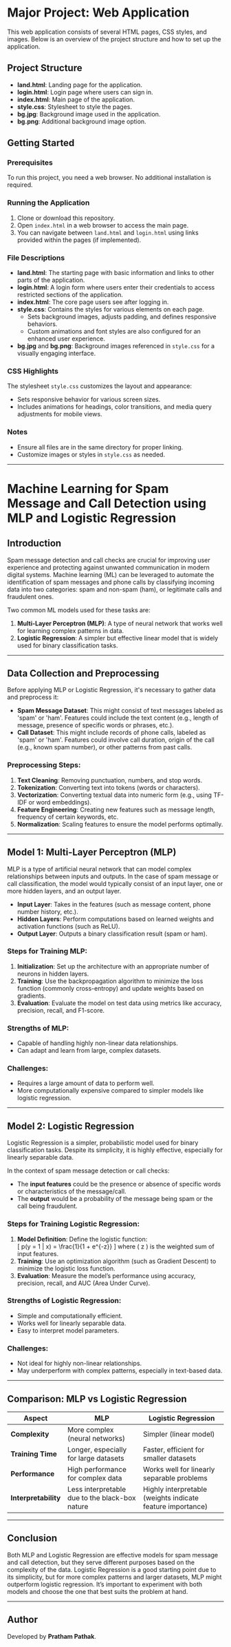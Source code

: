 # **Major Project: Web Application**

This web application consists of several HTML pages, CSS styles, and images. Below is an overview of the project structure and how to set up the application.

## **Project Structure**

- **land.html**: Landing page for the application.
- **login.html**: Login page where users can sign in.
- **index.html**: Main page of the application.
- **style.css**: Stylesheet to style the pages.
- **bg.jpg**: Background image used in the application.
- **bg.png**: Additional background image option.

## **Getting Started**

### **Prerequisites**

To run this project, you need a web browser. No additional installation is required.

### **Running the Application**

1. Clone or download this repository.
2. Open `index.html` in a web browser to access the main page.
3. You can navigate between `land.html` and `login.html` using links provided within the pages (if implemented).

### **File Descriptions**

- **land.html**: The starting page with basic information and links to other parts of the application.
- **login.html**: A login form where users enter their credentials to access restricted sections of the application.
- **index.html**: The core page users see after logging in.
- **style.css**: Contains the styles for various elements on each page.
  - Sets background images, adjusts padding, and defines responsive behaviors.
  - Custom animations and font styles are also configured for an enhanced user experience.
- **bg.jpg** and **bg.png**: Background images referenced in `style.css` for a visually engaging interface.

### **CSS Highlights**

The stylesheet `style.css` customizes the layout and appearance:
- Sets responsive behavior for various screen sizes.
- Includes animations for headings, color transitions, and media query adjustments for mobile views.

### **Notes**

- Ensure all files are in the same directory for proper linking.
- Customize images or styles in `style.css` as needed.

---

# **Machine Learning for Spam Message and Call Detection using MLP and Logistic Regression**

## **Introduction**

Spam message detection and call checks are crucial for improving user experience and protecting against unwanted communication in modern digital systems. Machine learning (ML) can be leveraged to automate the identification of spam messages and phone calls by classifying incoming data into two categories: spam and non-spam (ham), or legitimate calls and fraudulent ones.

Two common ML models used for these tasks are:

1. **Multi-Layer Perceptron (MLP)**: A type of neural network that works well for learning complex patterns in data.
2. **Logistic Regression**: A simpler but effective linear model that is widely used for binary classification tasks.

---

## **Data Collection and Preprocessing**

Before applying MLP or Logistic Regression, it's necessary to gather data and preprocess it:

- **Spam Message Dataset**: This might consist of text messages labeled as 'spam' or 'ham'. Features could include the text content (e.g., length of message, presence of specific words or phrases, etc.).
- **Call Dataset**: This might include records of phone calls, labeled as 'spam' or 'ham'. Features could involve call duration, origin of the call (e.g., known spam number), or other patterns from past calls.

### **Preprocessing Steps:**
1. **Text Cleaning**: Removing punctuation, numbers, and stop words.
2. **Tokenization**: Converting text into tokens (words or characters).
3. **Vectorization**: Converting textual data into numeric form (e.g., using TF-IDF or word embeddings).
4. **Feature Engineering**: Creating new features such as message length, frequency of certain keywords, etc.
5. **Normalization**: Scaling features to ensure the model performs optimally.

---

## **Model 1: Multi-Layer Perceptron (MLP)**

MLP is a type of artificial neural network that can model complex relationships between inputs and outputs. In the case of spam message or call classification, the model would typically consist of an input layer, one or more hidden layers, and an output layer.

- **Input Layer**: Takes in the features (such as message content, phone number history, etc.).
- **Hidden Layers**: Perform computations based on learned weights and activation functions (such as ReLU).
- **Output Layer**: Outputs a binary classification result (spam or ham).

### **Steps for Training MLP:**
1. **Initialization**: Set up the architecture with an appropriate number of neurons in hidden layers.
2. **Training**: Use the backpropagation algorithm to minimize the loss function (commonly cross-entropy) and update weights based on gradients.
3. **Evaluation**: Evaluate the model on test data using metrics like accuracy, precision, recall, and F1-score.

### **Strengths of MLP:**
- Capable of handling highly non-linear data relationships.
- Can adapt and learn from large, complex datasets.

### **Challenges:**
- Requires a large amount of data to perform well.
- More computationally expensive compared to simpler models like logistic regression.

---

## **Model 2: Logistic Regression**

Logistic Regression is a simpler, probabilistic model used for binary classification tasks. Despite its simplicity, it is highly effective, especially for linearly separable data.

In the context of spam message detection or call checks:
- The **input features** could be the presence or absence of specific words or characteristics of the message/call.
- The **output** would be a probability of the message being spam or the call being fraudulent.

### **Steps for Training Logistic Regression:**
1. **Model Definition**: Define the logistic function:  
   \[
   p(y = 1 | x) = \frac{1}{1 + e^{-z}}
   \]
   where \( z \) is the weighted sum of input features.
2. **Training**: Use an optimization algorithm (such as Gradient Descent) to minimize the logistic loss function.
3. **Evaluation**: Measure the model’s performance using accuracy, precision, recall, and AUC (Area Under Curve).

### **Strengths of Logistic Regression:**
- Simple and computationally efficient.
- Works well for linearly separable data.
- Easy to interpret model parameters.

### **Challenges:**
- Not ideal for highly non-linear relationships.
- May underperform with complex patterns, especially in text-based data.

---

## **Comparison: MLP vs Logistic Regression**

| **Aspect**            | **MLP**                                      | **Logistic Regression**                        |
|-----------------------|----------------------------------------------|-----------------------------------------------|
| **Complexity**         | More complex (neural networks)               | Simpler (linear model)                        |
| **Training Time**      | Longer, especially for large datasets        | Faster, efficient for smaller datasets        |
| **Performance**        | High performance for complex data            | Works well for linearly separable problems    |
| **Interpretability**   | Less interpretable due to the black-box nature | Highly interpretable (weights indicate feature importance) |

---

## **Conclusion**

Both MLP and Logistic Regression are effective models for spam message and call detection, but they serve different purposes based on the complexity of the data. Logistic Regression is a good starting point due to its simplicity, but for more complex patterns and larger datasets, MLP might outperform logistic regression. It’s important to experiment with both models and choose the one that best suits the problem at hand.

---

## **Author**

Developed by **Pratham Pathak**.
